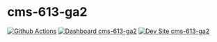 # cms-613-ga2

[![Github Actions](https://github.com/kporras07/cms-613-ga2/actions/workflows/build_deploy_and_test.yml/badge.svg)](https://github.com/kporras07/cms-613-ga2/actions/workflows/build_deploy_and_test.yml)
[![Dashboard cms-613-ga2](https://img.shields.io/badge/dashboard-cms_613_ga2-yellow.svg)](https://dashboard.pantheon.io/sites/af488e4b-b1ad-4479-8eaa-48f6e1cacff7#dev/code)
[![Dev Site cms-613-ga2](https://img.shields.io/badge/site-cms_613_ga2-blue.svg)](http://dev-cms-613-ga2.pantheonsite.io/)